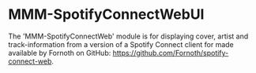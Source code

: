 # MMM-SpotifyConnectWebUI
The 'MMM-SpotifyConnectWeb' module is for displaying cover, artist and track-information from a version of a Spotify Connect client for made available by Fornoth on GitHub: https://github.com/Fornoth/spotify-connect-web. 
